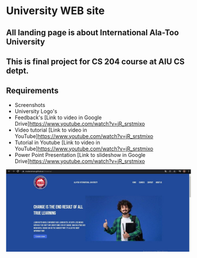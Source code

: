 # University WEB site 
## All landing page is about International Ala-Too University 
## This is final project for CS 204 course at AIU CS detpt.

## Requirements 
- Screenshots
- University Logo's
- Feedback's [Link to video in Google Drive]https://www.youtube.com/watch?v=jR_srstmixo
- Video tutorial [Link to video in YouTube]https://www.youtube.com/watch?v=jR_srstmixo
- Tutorial in Youtube [Link to video in YouTube]https://www.youtube.com/watch?v=jR_srstmixo
- Power Point Presentation [Link to slideshow in Google Drive]https://www.youtube.com/watch?v=jR_srstmixo


<img align="center"  width="550px" src="https://github.com/mataraimov/Universe/blob/main/photo1640429714.jpeg" />
